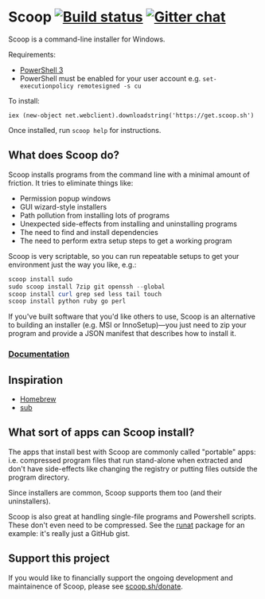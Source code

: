 Scoop [![Build status](https://ci.appveyor.com/api/projects/status/05foxatmrqo0l788?svg=true)](https://ci.appveyor.com/project/lukesampson/scoop) [![Gitter chat](https://badges.gitter.im/lukesampson/scoop.png)](https://gitter.im/lukesampson/scoop)
=====

Scoop is a command-line installer for Windows.

Requirements:

* [PowerShell 3](https://www.microsoft.com/en-us/download/details.aspx?id=34595)
* PowerShell must be enabled for your user account e.g. `set-executionpolicy remotesigned -s cu`

To install:

    iex (new-object net.webclient).downloadstring('https://get.scoop.sh')

Once installed, run `scoop help` for instructions.

What does Scoop do?
-------------------

Scoop installs programs from the command line with a minimal amount of friction. It tries to eliminate things like:
* Permission popup windows
* GUI wizard-style installers
* Path pollution from installing lots of programs
* Unexpected side-effects from installing and uninstalling programs
* The need to find and install dependencies
* The need to perform extra setup steps to get a working program

Scoop is very scriptable, so you can run repeatable setups to get your environment just the way you like, e.g.:

```powershell
scoop install sudo
sudo scoop install 7zip git openssh --global
scoop install curl grep sed less tail touch
scoop install python ruby go perl
```

If you've built software that you'd like others to use, Scoop is an alternative to building an installer (e.g. MSI or InnoSetup)—you just need to zip your program and provide a JSON manifest that describes how to install it.

### [Documentation](https://github.com/lukesampson/scoop/wiki)

Inspiration
-----------

* [Homebrew](http://mxcl.github.io/homebrew/)
* [sub](https://github.com/37signals/sub#readme)

What sort of apps can Scoop install?
------------------------------------

The apps that install best with Scoop are commonly called "portable" apps: i.e. compressed program files that run stand-alone when extracted and don't have side-effects like changing the registry or putting files outside the program directory.

Since installers are common, Scoop supports them too (and their uninstallers).

Scoop is also great at handling single-file programs and Powershell scripts. These don't even need to be compressed. See the [runat](https://github.com/lukesampson/scoop/blob/master/bucket/runat.json) package for an example: it's really just a GitHub gist.


Support this project
--------------------

If you would like to financially support the ongoing development and maintainence of Scoop, please see [scoop.sh/donate](https://scoop.sh/donate).
